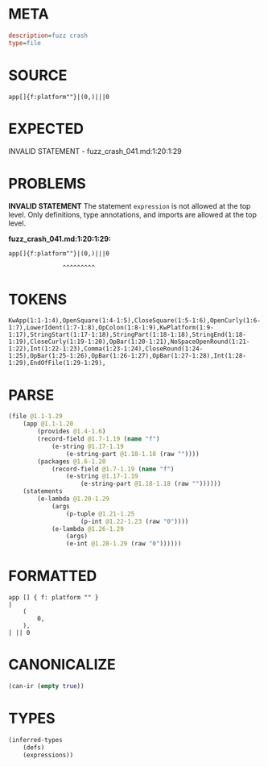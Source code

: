 # META
~~~ini
description=fuzz crash
type=file
~~~
# SOURCE
~~~roc
app[]{f:platform""}|(0,)|||0
~~~
# EXPECTED
INVALID STATEMENT - fuzz_crash_041.md:1:20:1:29
# PROBLEMS
**INVALID STATEMENT**
The statement `expression` is not allowed at the top level.
Only definitions, type annotations, and imports are allowed at the top level.

**fuzz_crash_041.md:1:20:1:29:**
```roc
app[]{f:platform""}|(0,)|||0
```
                   ^^^^^^^^^


# TOKENS
~~~zig
KwApp(1:1-1:4),OpenSquare(1:4-1:5),CloseSquare(1:5-1:6),OpenCurly(1:6-1:7),LowerIdent(1:7-1:8),OpColon(1:8-1:9),KwPlatform(1:9-1:17),StringStart(1:17-1:18),StringPart(1:18-1:18),StringEnd(1:18-1:19),CloseCurly(1:19-1:20),OpBar(1:20-1:21),NoSpaceOpenRound(1:21-1:22),Int(1:22-1:23),Comma(1:23-1:24),CloseRound(1:24-1:25),OpBar(1:25-1:26),OpBar(1:26-1:27),OpBar(1:27-1:28),Int(1:28-1:29),EndOfFile(1:29-1:29),
~~~
# PARSE
~~~clojure
(file @1.1-1.29
	(app @1.1-1.20
		(provides @1.4-1.6)
		(record-field @1.7-1.19 (name "f")
			(e-string @1.17-1.19
				(e-string-part @1.18-1.18 (raw ""))))
		(packages @1.6-1.20
			(record-field @1.7-1.19 (name "f")
				(e-string @1.17-1.19
					(e-string-part @1.18-1.18 (raw ""))))))
	(statements
		(e-lambda @1.20-1.29
			(args
				(p-tuple @1.21-1.25
					(p-int @1.22-1.23 (raw "0"))))
			(e-lambda @1.26-1.29
				(args)
				(e-int @1.28-1.29 (raw "0"))))))
~~~
# FORMATTED
~~~roc
app [] { f: platform "" }
|
	(
		0,
	),
| || 0
~~~
# CANONICALIZE
~~~clojure
(can-ir (empty true))
~~~
# TYPES
~~~clojure
(inferred-types
	(defs)
	(expressions))
~~~
